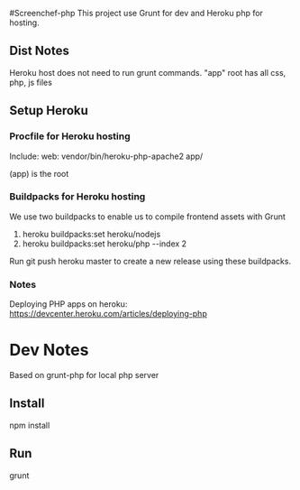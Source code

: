 #Screenchef-php
This project use Grunt for dev and Heroku php for hosting.

## Dist Notes
Heroku host does not need to run grunt commands. "app" root has all css, php, js files

## Setup Heroku

### Procfile for Heroku hosting
Include:
web: vendor/bin/heroku-php-apache2 app/

(app) is the root

### Buildpacks for Heroku hosting
We use two buildpacks to enable us to compile frontend assets with Grunt

1. heroku buildpacks:set heroku/nodejs
2. heroku buildpacks:set heroku/php --index 2

Run git push heroku master to create a new release using these buildpacks.

### Notes
Deploying PHP apps on heroku: https://devcenter.heroku.com/articles/deploying-php


# Dev Notes
Based on grunt-php for local php server

## Install
npm install

## Run
grunt

